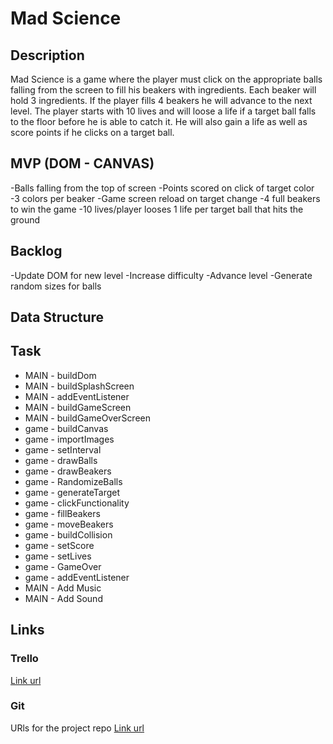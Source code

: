 # Mad Science

## Description
Mad Science is a game where the player must click on the appropriate balls falling from the screen to fill his beakers with ingredients. Each beaker will hold 3 ingredients. If the player fills 4 beakers he will advance to the next level.  The player starts with 10 lives and will loose a life if a target ball falls to the floor before he is able to catch it. He will also gain a life as well as score points if he clicks on a target ball.

## MVP (DOM - CANVAS)

-Balls falling from the top of screen
-Points scored on click of target color
-3 colors per beaker
-Game screen reload on target change
-4 full beakers to win the game
-10 lives/player looses 1 life per target ball that hits the ground

## Backlog

-Update DOM for new level
-Increase difficulty
-Advance level
-Generate random sizes for balls

## Data Structure


## Task

- MAIN - buildDom
- MAIN - buildSplashScreen
- MAIN - addEventListener
- MAIN - buildGameScreen
- MAIN - buildGameOverScreen
- game - buildCanvas
- game - importImages
- game - setInterval
- game - drawBalls
- game - drawBeakers
- game - RandomizeBalls
- game - generateTarget
- game - clickFunctionality
- game - fillBeakers
- game - moveBeakers
- game - buildCollision
- game - setScore
- game - setLives
- game - GameOver
- game - addEventListener
- MAIN - Add Music
- MAIN - Add Sound

## Links

### Trello
[Link url](https://trello.com/b/YK9Q8jrP/mad-science)

### Git
URls for the project repo
[Link url](https://github.com/colorpulse6/mad-science)
